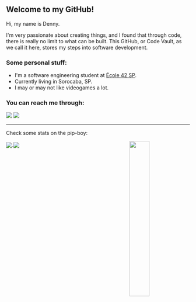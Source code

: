 ## Welcome to my GitHub!

Hi, my name is Denny.

I'm very passionate about creating things, and I found that through code, there is really no limit to what can be built. This GitHub, or Code Vault, as we call it here, stores my steps into software development.

### Some personal stuff:

- I'm a software engineering student at <a href="https://www.42sp.org.br/">École 42 SP</a>.
- Currently living in Sorocaba, SP.
- I may or may not like videogames a lot.

### You can reach me through:
[![](https://img.shields.io/badge/Microsoft_Outlook-0078D4?style=flat-square&logo=microsoft-outlook&logoColor=white)](mailto:dennypiza@live.com)
[![](https://img.shields.io/badge/LinkedIn-0077B5?style=flat-square&logo=linkedin&logoColor=white)](https://www.linkedin.com/in/denny-piza-b7877220)

---

Check some stats on the pip-boy:

<img align="right" width="33%" src="imgs/vboy.gif"/>

<a href="https://github.com/anuraghazra/github-readme-stats">
  <img align="center" src="https://github-readme-stats.vercel.app/api?username=dpiza&custom_title=|%20STAT%20|&count_private=true&show_icons=1&icon_color=16fe19&hide=issues&hide_border=1&bg_color=0D1117&text_color=16fe19&title_color=16fe19" />
</a>
<a href="https://github.com/anuraghazra/github-readme-stats">
  <img align="center" src="https://github-readme-stats.vercel.app/api/top-langs/?username=dpiza&layout=compact&hide_border=1&bg_color=0D1117&text_color=16fe19&title_color=16fe19" />
</a>